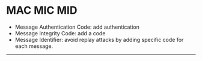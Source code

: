 # MAC MIC MID

- Message Authentication Code: add authentication
- Message Integrity Code: add a code
- Message Identifier: avoid replay attacks by adding specific code for each message.

---
